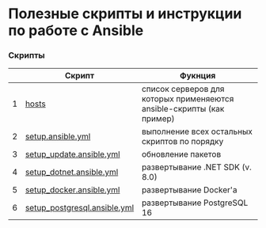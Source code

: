 # Полезные скрипты и инструкции по работе с Ansible

### Скрипты 

||Скрипт|Фукнция|
|---|---|---|
|1|[hosts](./scripts/hosts)|список серверов для которых применяеются ansible-скрипты (как пример)|
|2|[setup.ansible.yml](./scripts/setup.ansible.yml)|выполнение всех остальных скриптов по порядку|
|3|[setup_update.ansible.yml](./scripts/setup_update.ansible.yml)|обновление пакетов|
|4|[setup_dotnet.ansible.yml](./scripts/setup_dotnet.ansible.yml)|развертывание .NET SDK (v. 8.0)|
|5|[setup_docker.ansible.yml](./scripts/setup_docker.ansible.yml)|развертывание Docker'a|
|6|[setup_postgresql.ansible.yml](./scripts/setup_postgresql.ansible.yml)|развертывание PostgreSQL 16|
